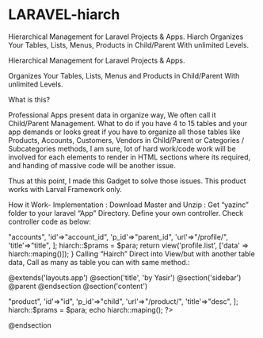 # LARAVEL-hiarch
Hierarchical Management for Laravel Projects &amp; Apps. Hiarch Organizes Your Tables, Lists, Menus, Products in Child/Parent With unlimited Levels.   

Hierarchical Management for Laravel Projects & Apps. 

Organizes Your Tables, Lists, Menus and Products in Child/Parent With unlimited Levels. 

What is this?

Professional Apps present data in organize way, We often call it Child/Parent Management.
What to do if you have 4 to 15 tables and your app demands or looks great if you have to organize all those tables like Products, Accounts, Customers, Vendors in Child/Parent or Categories / Subcategories methods, I am sure,  lot of hard work/code work  will be involved for each elements to render in HTML sections where its required, and handing of massive code will be another issue.

Thus at this point, I made this Gadget to solve those issues. This product works with Larval Framework only.

How it Work- Implementation : 
Download Master and Unzip : Get  “yazinc” folder to your laravel “App” Directory. 
Define your own controller.  Check controller code as below:

<?php
namespace App\Http\Controllers;
use App\User;
use App\Http\Controllers\Controller;
use App\yazinc\hiarch;   	

The last line into Your Controller / Model / Views code will make your Laravel App a “Hiarch” enabled app. 

REQUIREMENTS: 
Any Table in database with record id (int), parent id(int) and Title(chr) fields is qualified for this Gadget. 
Note: YOU ARE FREE TO NAME DATA FIELD OF YOUR OWN CHOICE,  “parent _id” can be “p_id”, “Tile” can be “description” we will adjust these matters in “Parameters” ahead. 
Calling “hiarch” (Anywhere into Laravel App) :
Calling “Hairch” From controller to View: 
class profile extends Controller

{
 		 public function index(){
//*Parameters  array, please change values with your, Table name, your primary key field name, parent id field name, URL where to take after you click, and name your “description or title” field.

$prams = [
 		'table_name'=>"accounts",	
 		'id'=>"account_id",	
 		'p_id'=>"parent_id",	
 		'url'=>"/profile/",
 		'title'=>"title",
 		];
hiarch::$prams = $para;
return view('profile.list', ['data' => hiarch::maping()]);
}


Calling “Hairch” Direct into View/but with another table data, Call as many as table you can with same method.: 

<?php 
use App\yazinc\hiarch;   
?>
@extends('layouts.app')
@section('title', 'by Yasir')
@section('sidebar')
    @parent
@endsection
@section('content')
   <?php 
$para = 
 		[
 		'table_name'=>"product",	
 		'id'=>"id",	
 		'p_id'=>"child",	
 		'url'=>"/product/",
 		'title'=>"desc",
 		];
		hiarch::$prams = $para;
    		echo hiarch::maping();
   ?>
@endsection

